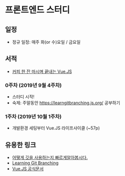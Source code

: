 # 프론트엔드 스터디

## 일정
 - 정규 일정: 매주 화(or 수)요일 / 금요일

## 서적
  - [커피 한 잔 마시며 끝내는 Vue.JS](http://www.kyobobook.co.kr/product/detailViewKor.laf?ejkGb=KOR&mallGb=KOR&barcode=9791190014397&orderClick=LEa&Kc=)

### 0주차 (2019년 9월 4주차)
 - 스터디 시작!
 - 숙제: 주말동안 https://learngitbranching.js.org/ 공부하기

### 1주차 (2019년 10월 1주차)
 - 개발환경 세팅부터 Vue.JS 라이프사이클 (~57p)

## 유용한 링크
 - [어떻게 깃을 사용하는지 빠르게알아봅시다.](https://www.pigno.se/barn/tutorial-git/docs/#/)
 - [Learning Git Branching](https://learngitbranching.js.org/)
 - [Vue.JS 공식문서](https://kr.vuejs.org/)